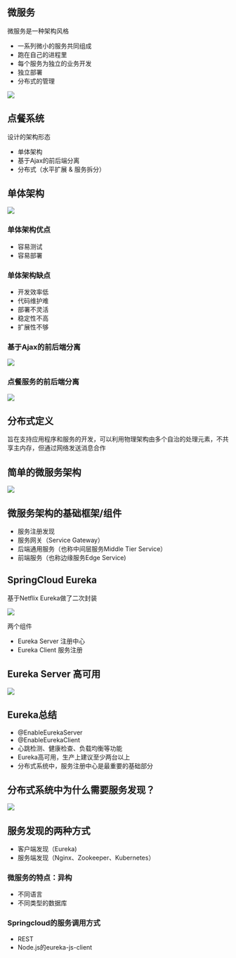 ## 微服务
微服务是一种架构风格

- 一系列微小的服务共同组成
- 跑在自己的进程里
- 每个服务为独立的业务开发
- 独立部署
- 分布式的管理

![](https://github.com/geekerstar/dive-in-springcloud/blob/master/img/1.jpg)

## 点餐系统
设计的架构形态
- 单体架构
- 基于Ajax的前后端分离
- 分布式（水平扩展 & 服务拆分）

## 单体架构
![](https://github.com/geekerstar/dive-in-springcloud/blob/master/img/2.png)

### 单体架构优点
- 容易测试
- 容易部署

### 单体架构缺点
- 开发效率低
- 代码维护难
- 部署不灵活
- 稳定性不高
- 扩展性不够

### 基于Ajax的前后端分离
![](https://github.com/geekerstar/dive-in-springcloud/blob/master/img/3.png)

### 点餐服务的前后端分离
![](https://github.com/geekerstar/dive-in-springcloud/blob/master/img/4.png)

## 分布式定义

旨在支持应用程序和服务的开发，可以利用物理架构由多个自治的处理元素，不共享主内存，但通过网络发送消息合作

## 简单的微服务架构

![](https://github.com/geekerstar/dive-in-springcloud/blob/master/img/5.jpg)

## 微服务架构的基础框架/组件

- 服务注册发现
- 服务网关（Service Gateway）
- 后端通用服务（也称中间层服务Middle Tier Service）
- 前端服务（也称边缘服务Edge Service)

## SpringCloud Eureka
基于Netflix Eureka做了二次封装

![](https://github.com/geekerstar/dive-in-springcloud/blob/master/img/7.png)


两个组件

 - Eureka Server 注册中心
 - Eureka Client 服务注册

## Eureka Server 高可用
![](https://github.com/geekerstar/dive-in-springcloud/blob/master/img/6.png)

## Eureka总结
- @EnableEurekaServer
- @EnableEurekaClient
- 心跳检测、健康检查、负载均衡等功能
- Eureka高可用，生产上建议至少两台以上
- 分布式系统中，服务注册中心是最重要的基础部分

## 分布式系统中为什么需要服务发现？

![](https://github.com/geekerstar/dive-in-springcloud/blob/master/img/8.png)


## 服务发现的两种方式
- 客户端发现（Eureka)
- 服务端发现（Nginx、Zookeeper、Kubernetes）


### 微服务的特点：异构

- 不同语言
- 不同类型的数据库

### Springcloud的服务调用方式
- REST
- Node.js的eureka-js-client
